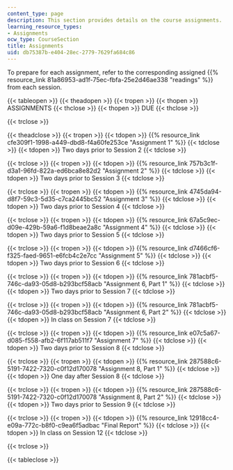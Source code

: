 ```yaml
---
content_type: page
description: This section provides details on the course assignments.
learning_resource_types:
- Assignments
ocw_type: CourseSection
title: Assignments
uid: db75387b-e404-28ec-2779-7629fa684c86
---
```


To prepare for each assignment, refer to the corresponding assigned {{% resource_link 81a86953-ad1f-75ec-fbfa-25e2d46ae338 "readings" %}} from each session.

{{< tableopen >}}
{{< theadopen >}}
{{< tropen >}}
{{< thopen >}}
ASSIGNMENTS
{{< thclose >}}
{{< thopen >}}
DUE
{{< thclose >}}

{{< trclose >}}

{{< theadclose >}}
{{< tropen >}}
{{< tdopen >}}
{{% resource_link cfe309f1-1998-a449-dbd8-f4a60fe253ce "Assignment 1" %}}
{{< tdclose >}}
{{< tdopen >}}
Two days prior to Session 2
{{< tdclose >}}

{{< trclose >}}
{{< tropen >}}
{{< tdopen >}}
{{% resource_link 757b3c1f-d3a1-96fd-822a-ed6bca8e82d2 "Assignment 2" %}}
{{< tdclose >}}
{{< tdopen >}}
Two days prior to Session 3
{{< tdclose >}}

{{< trclose >}}
{{< tropen >}}
{{< tdopen >}}
{{% resource_link 4745da94-d8f7-59c3-5d35-c7ca2445bc52 "Assignment 3" %}}
{{< tdclose >}}
{{< tdopen >}}
Two days prior to Session 4
{{< tdclose >}}

{{< trclose >}}
{{< tropen >}}
{{< tdopen >}}
{{% resource_link 67a5c9ec-d09e-429b-59a6-f1d8beae2a8c "Assignment 4" %}}
{{< tdclose >}}
{{< tdopen >}}
Two days prior to Session 5
{{< tdclose >}}

{{< trclose >}}
{{< tropen >}}
{{< tdopen >}}
{{% resource_link d7466cf6-f325-faed-9651-e6fcb4c2e7cc "Assignment 5" %}}
{{< tdclose >}}
{{< tdopen >}}
Two days prior to Session 6
{{< tdclose >}}

{{< trclose >}}
{{< tropen >}}
{{< tdopen >}}
{{% resource_link 781acbf5-746c-da93-05d8-b293bcf58acb "Assignment 6, Part 1" %}}
{{< tdclose >}}
{{< tdopen >}}
Two days prior to Session 7
{{< tdclose >}}

{{< trclose >}}
{{< tropen >}}
{{< tdopen >}}
{{% resource_link 781acbf5-746c-da93-05d8-b293bcf58acb "Assignment 6, Part 2" %}}
{{< tdclose >}}
{{< tdopen >}}
In class on Session 7
{{< tdclose >}}

{{< trclose >}}
{{< tropen >}}
{{< tdopen >}}
{{% resource_link e07c5a67-d085-f558-afb2-6f117ab511f7 "Assignment 7" %}}
{{< tdclose >}}
{{< tdopen >}}
Two days prior to Session 8
{{< tdclose >}}

{{< trclose >}}
{{< tropen >}}
{{< tdopen >}}
{{% resource_link 287588c6-5191-7422-7320-c0f12d170078 "Assignment 8, Part 1" %}}
{{< tdclose >}}
{{< tdopen >}}
One day after Session 8
{{< tdclose >}}

{{< trclose >}}
{{< tropen >}}
{{< tdopen >}}
{{% resource_link 287588c6-5191-7422-7320-c0f12d170078 "Assignment 8, Part 2" %}}
{{< tdclose >}}
{{< tdopen >}}
Two days prior to Session 9
{{< tdclose >}}

{{< trclose >}}
{{< tropen >}}
{{< tdopen >}}
{{% resource_link 12918cc4-e09a-772c-b8f0-c9ea6f5adbac "Final Report" %}}
{{< tdclose >}}
{{< tdopen >}}
In class on Session 12
{{< tdclose >}}

{{< trclose >}}

{{< tableclose >}}
